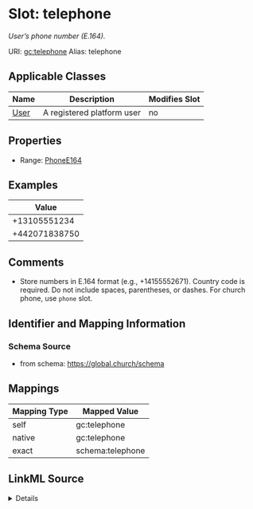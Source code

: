 

# Slot: telephone 


_User’s phone number (E.164)._





URI: [gc:telephone](https://global.church/schema/telephone)
Alias: telephone

<!-- no inheritance hierarchy -->





## Applicable Classes

| Name | Description | Modifies Slot |
| --- | --- | --- |
| [User](User.md) | A registered platform user |  no  |







## Properties

* Range: [PhoneE164](PhoneE164.md)






## Examples

| Value |
| --- |
| +13105551234 |
| +442071838750 |

## Comments

* Store numbers in E.164 format (e.g., +14155552671). Country code is required.
Do not include spaces, parentheses, or dashes. For church phone, use `phone` slot.


## Identifier and Mapping Information







### Schema Source


* from schema: https://global.church/schema




## Mappings

| Mapping Type | Mapped Value |
| ---  | ---  |
| self | gc:telephone |
| native | gc:telephone |
| exact | schema:telephone |




## LinkML Source

<details>
```yaml
name: telephone
description: User’s phone number (E.164).
comments:
- 'Store numbers in E.164 format (e.g., +14155552671). Country code is required.

  Do not include spaces, parentheses, or dashes. For church phone, use `phone` slot.

  '
examples:
- value: '+13105551234'
  description: US number in E.164 format.
- value: '+442071838750'
  description: UK number in E.164 format.
in_subset:
- internal
- private
- pii
from_schema: https://global.church/schema
exact_mappings:
- schema:telephone
rank: 1000
alias: telephone
domain_of:
- User
range: phone_e164

```
</details>